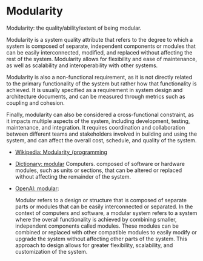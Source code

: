 # Modularity

Modularity: the quality/ability/extent of being modular.

<div data-chatgpt-prompt="explain modularity (system quality attribute, cross-functional constraint, non-functional requirement)">Modularity is a system quality attribute that refers to the degree to which a system is composed of separate, independent components or modules that can be easily interconnected, modified, and replaced without affecting the rest of the system. Modularity allows for flexibility and ease of maintenance, as well as scalability and interoperability with other systems.

Modularity is also a non-functional requirement, as it is not directly related to the primary functionality of the system but rather how that functionality is achieved. It is usually specified as a requirement in system design and architecture documents, and can be measured through metrics such as coupling and cohesion.

Finally, modularity can also be considered a cross-functional constraint, as it impacts multiple aspects of the system, including development, testing, maintenance, and integration. It requires coordination and collaboration between different teams and stakeholders involved in building and using the system, and can affect the overall cost, schedule, and quality of the system.</div>

* [Wikipedia: Modularity_(programming](https://wikipedia.org/wiki/Modularity_(programming))

* [Dictionary: modular](https://www.dictionary.com/browse/modular) Computers. composed of software or hardware modules, such as units or sections, that can be altered or replaced without affecting the remainder of the system.

* [OpenAI: modular](https:://openai.com): <div data-chatgpt-prompt="define modular (computers and software)">Modular refers to a design or structure that is composed of separate parts or modules that can be easily interconnected or separated. In the context of computers and software, a modular system refers to a system where the overall functionality is achieved by combining smaller, independent components called modules. These modules can be combined or replaced with other compatible modules to easily modify or upgrade the system without affecting other parts of the system. This approach to design allows for greater flexibility, scalability, and customization of the system.</div>
